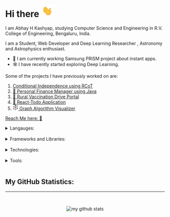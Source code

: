 # Hi there <img src="wave.gif" alt="drawing" width="40"/>

I am Abhay H Kashyap, studying Computer Science and Engineering in R.V. College of Engineering, Bengaluru, India.

I am a Student, Web Developer and Deep Learning Researcher , Astronomy and Astrophysics enthusiast.

- 📱 I am currently working Samsung PRISM project about instant apps.
- 🕸 I have recently started exploring Deep Learning.

Some of the projects I have previously worked on are:
1. [Conditional Independence using RCoT](https://github.com/mayank-agarwal-ln/RCoT)
2. [💸 Personal Finance Manager using Java](https://github.com/abhayhk2001/Personal-Finance-JavaFX)
3. [💉 Rural Vaccination Drive Portal](https://github.com/abhayhk2001/DTL)
4. [📝 React-Todo Application](https://taskcompleted-react.netlify.app/)
5. [<img src="assets/icons/network.svg" alt="drawing" width="17"/> Graph Algorithm Visualizer](https://graphviz.netlify.app/)


[Reach Me here: 📮](https://www.linkedin.com/in/abhay-h-kashyap/)


<details>
<summary>Langauges:</summary>
<hr>
<img src="assets/icons/javascript.png" alt="JavaScript Logo" height="35px"/> &ensp;
    <img src="assets/icons/c++.png" alt="C++ Logo" height="35px"/> &ensp;
    <img src="assets/icons/python.png" alt="Python Logo" height="35px"/> &ensp;
    <img src="assets/icons/c.png" alt="C Logo" height="35px"/> &ensp;
    <img src="assets/icons/java.png" alt="Java Logo" height="35px"/> &ensp;
    <img src="assets/icons/dartlang.png" alt="Dart Logo" height="35px"/> &ensp;
</details>
<br>

<details>
<summary>Frameworks and Libraries:</summary>
<hr>
    <img src="assets/icons/react.png" alt="React Logo" height="35px"/> &ensp;
    <img src="assets/icons/flutter.png" alt="Flutter Logo" height="35px"/> &ensp;
    <img src="assets/icons/tf.png" alt="Tensorflow Logo" height="35px"/> &ensp;
    <img src="assets/icons/django.svg" alt="Django Logo" height="33px"/> &ensp;
    <img src="assets/icons/solr.png" alt="Solr Logo" height="35px"/> &ensp;
    <img src="assets/icons/vue.png" alt="Vue Logo" height="35px"/> &ensp;
    <img src="assets/icons/pytorch.png" alt="Pytorch Logo" height="35px"/> &ensp;
    <img src="assets/icons/typescript.png" alt="TypeScript Logo" height="35px"/> &ensp;
</details>
<br>

<details>
<summary>Technologies:</summary>
<hr>
    <img src="assets/icons/docker.png" alt="Docker Logo" height="35px"/> &ensp;
    <img src="assets/icons/hpcc.jpeg" alt="HPCC Logo" height="35px"/> &ensp;
    <img src="assets/icons/kubernetes.png" alt="Kubernetes Logo" height="35px"/> &ensp;
    <img src="assets/icons/mongodb.png" alt="MongoDB Logo" height="35px"/> &ensp;
    <img src="assets/icons/mysql.png" alt="MySQL Logo" height="35px"/> &ensp;
    <img src="assets/icons/openssl.svg" alt="OpenSSL Logo" height="35px"/> &ensp;
    <img src="assets/icons/polygon.png" alt="Polygon Matic Logo" height="35px"/> &ensp;
    <img src="assets/icons/terraform.png" alt="terraform Logo" height="35px"/> &ensp;
</details>
<br>

<details>
<summary>Tools:</summary>
<hr>
    <img src="assets/icons/git.png" alt="Git Logo" height="35px"/> &ensp;
    <img src="assets/icons/github.png" alt="GitHub Logo" height="35px"/> &ensp;
    <img src="assets/icons/vscode.png" alt="VSCode Logo" height="35px"/> &ensp;
</details>
<br>


## My GitHub Statistics: 
<hr>
<br>
<p align="center">
<img src="https://github-readme-stats.vercel.app/api?username=abhayhk2001&show_icons=true&theme=merko" alt="my github stats"/>
</p>
